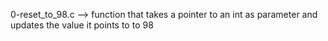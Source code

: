 0-reset_to_98.c --> function that takes a pointer to an int as parameter and updates the value it points to to 98



